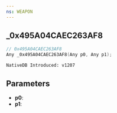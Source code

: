 ```yaml
---
ns: WEAPON
---
```

## _0x495A04CAEC263AF8

```c
// 0x495A04CAEC263AF8
Any _0x495A04CAEC263AF8(Any p0, Any p1);
```

```
NativeDB Introduced: v1207
```

## Parameters
* **p0**:
* **p1**:
